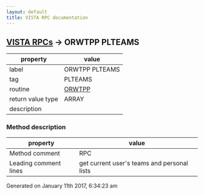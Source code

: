 ```yaml
---
layout: default
title: VISTA RPC documentation
---
```




## [VISTA RPCs](TableOfContent.md) &#8594; ORWTPP PLTEAMS 

 property | value 
--- | --- 
 label | ORWTPP PLTEAMS
 tag | PLTEAMS
 routine | [ORWTPP](http://code.osehra.org/dox/Routine_ORWTPP_source.html)
 return value type | ARRAY
 description | 


### Method description

 property | value 
--- | --- 
 Method comment | RPC
 Leading comment lines | get current user's teams and personal lists




Generated on January 11th 2017, 6:34:23 am